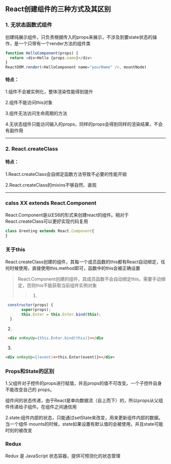 ## React创建组件的三种方式及其区别

### 1. 无状态函数式组件
创建纯展示组件，只负责根据传入的props来展示，不涉及到要state状态的操作，是一个只带有一个render方法的组件类

```js
function HelloComponent(props) {
  return <div>Hello {props.name}</div>
}
ReactDOM.render(<HelloComponent name="yourName" />, mountNode)
```
#### 特点：
1.组件不会被实例化，整体渲染性能得到提升

2.组件不能访问this对象

3.组件无法访问生命周期的方法

4.无状态组件只能访问输入的props，同样的props会得到同样的渲染结果，不会有副作用

--------------------------
### 2. React.createClass

#### 特点：
1.React.createClass会自绑定函数方法导致不必要的性能开销

2.React.createClass的mixins不够自然、直观

-----------------------------
### calss XX extends  React.Component
React.Component是以ES6的形式来创建react的组件。相对于 React.createClass可以更好实现代码复用
```js
class Greeting extends React.Component{
}
```


### 关于this

React.createClass创建的组件，其每一个成员函数的this都有React自动绑定，任何时候使用，直接使用this.method即可，函数中的this会被正确设置

>React.Component创建的组件，其成员函数不会自动绑定this，需要手动绑定，否则this不能获取当前组件实例对象
>>1.
```js
 constructor(props) {
       super(props);
       this.Enter = this.Enter.bind(this);
  }
```
2.
```html
 <div onKeyUp={this.Enter.bind(this)}></div
```
3.
```html
<div onKeyUp={(event)=>this.Enter(event)}></div>
```

### Props和State的区别

1.父组件对子控件的props进行赋值，并且props的值不可改变。一个子控件自身不能改变自己的 props。

组件间的状态传递，由于React是单向数据流（自上而下）的，所以props从父组件传递给子组件。在组件之间通信用

2.state:组件内部的状态，只能通过setState来改变，用来更新组件内部的数据。当一个组件 mounts的时候，state如果设置有默认值的会被使用，并且state可能时刻的被改变


### Redux
Redux 是 JavaScript 状态容器，提供可预测化的状态管理



















